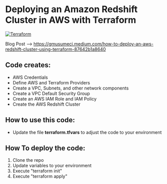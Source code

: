 # Deploying an Amazon Redshift Cluster in AWS with Terraform
[![Terraform](https://img.shields.io/badge/terraform-v1.3+-blue.svg)](https://www.terraform.io/downloads.html)

Blog Post --> https://gmusumeci.medium.com/how-to-deploy-an-aws-redshift-cluster-using-terraform-87642b1a8640

## Code creates:

* AWS Credentials
* Define AWS and Terraform Providers
* Create a VPC, Subnets, and other network components
* Create a VPC Default Security Group
* Create an AWS IAM Role and IAM Policy
* Create the AWS Redshift Cluster

## How to use this code:

* Update the file **terraform.tfvars** to adjust the code to your environment

## How To deploy the code:

1. Clone the repo
2. Update variables to your environment
3. Execute "terraform init"
4. Execute "terraform apply"

